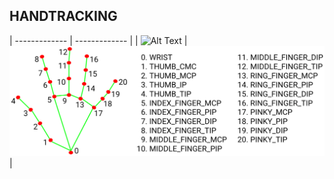 ## HANDTRACKING

| ------------- | ------------- |
| ![Alt Text](https://github.com/facumruiz/HandTracking/blob/main/docs/hand_tracking_3d_android_gpu.gif)  | ![Image Text](https://github.com/facumruiz/HandTracking/blob/main/docs/hand_landmarks.png)  |

